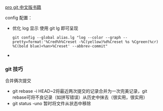 [pro git 中文版书籍](https://git-scm.com/book/zh/v2)


config 配置：

- 优化 log 显示 使用 git lg 即可呈现

    `git config --global alias.lg "log --color --graph --pretty=format:'%Cred%h%Creset -%C(yellow)%d%Creset %s %Cgreen(%cr) %C(bold blue)<%an>%Creset' --abbrev-commit"`

- 

### git 技巧
合并俩次提交

- git rebase -i HEAD~2将最近两次提交的记录合并为一次完美记录，git rebase可将不良记录（如拼写错误）从历史中抹去（很实用，很实用）
- git status -uno 暂时将文件从状态中移除